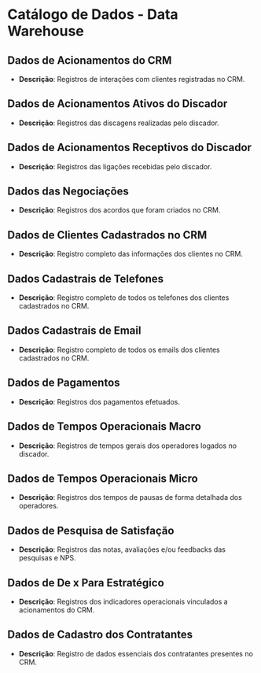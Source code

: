 # Catálogo de Dados - Data Warehouse

## Dados de Acionamentos do CRM
- **Descrição**: Registros de interações com clientes registradas no CRM.

## Dados de Acionamentos Ativos do Discador
- **Descrição**: Registros das discagens realizadas pelo discador.

## Dados de Acionamentos Receptivos do Discador
- **Descrição**: Registros das ligações recebidas pelo discador.

## Dados das Negociações
- **Descrição**: Registros dos acordos que foram criados no CRM.

## Dados de Clientes Cadastrados no CRM
- **Descrição**: Registro completo das informações dos clientes no CRM.

## Dados Cadastrais de Telefones
- **Descrição**: Registro completo de todos os telefones dos clientes cadastrados no CRM.

## Dados Cadastrais de Email
- **Descrição**: Registro completo de todos os emails dos clientes cadastrados no CRM.

## Dados de Pagamentos
- **Descrição**: Registros dos pagamentos efetuados.

## Dados de Tempos Operacionais Macro
- **Descrição**: Registros de tempos gerais dos operadores logados no discador.

## Dados de Tempos Operacionais Micro
- **Descrição**: Registros dos tempos de pausas de forma detalhada dos operadores.

## Dados de Pesquisa de Satisfação
- **Descrição**: Registros das notas, avaliações e/ou feedbacks das pesquisas e NPS.

## Dados de De x Para Estratégico
- **Descrição**: Registros dos indicadores operacionais vinculados a acionamentos do CRM.

## Dados de Cadastro dos Contratantes
- **Descrição**: Registro de dados essenciais dos contratantes presentes no CRM.
